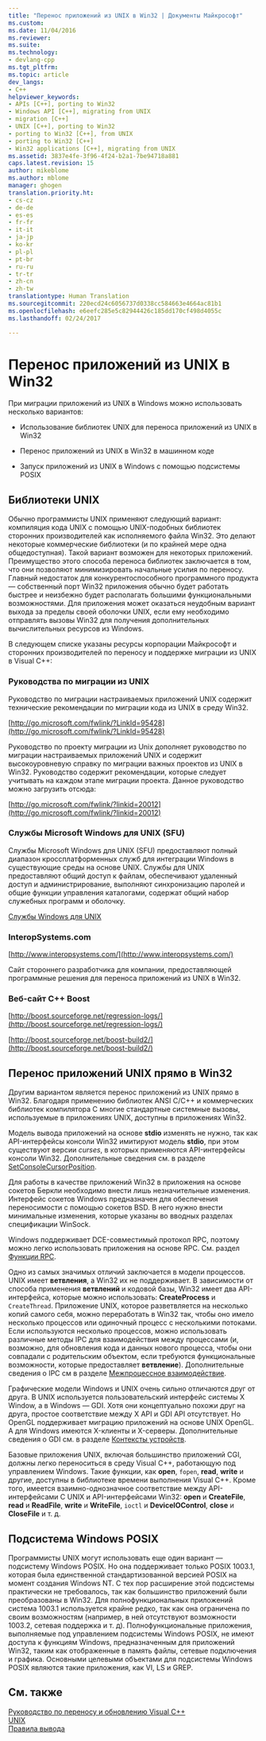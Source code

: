 ```yaml
---
title: "Перенос приложений из UNIX в Win32 | Документы Майкрософт"
ms.custom: 
ms.date: 11/04/2016
ms.reviewer: 
ms.suite: 
ms.technology:
- devlang-cpp
ms.tgt_pltfrm: 
ms.topic: article
dev_langs:
- C++
helpviewer_keywords:
- APIs [C++], porting to Win32
- Windows API [C++], migrating from UNIX
- migration [C++]
- UNIX [C++], porting to Win32
- porting to Win32 [C++], from UNIX
- porting to Win32 [C++]
- Win32 applications [C++], migrating from UNIX
ms.assetid: 3837e4fe-3f96-4f24-b2a1-7be94718a881
caps.latest.revision: 15
author: mikeblome
ms.author: mblome
manager: ghogen
translation.priority.ht:
- cs-cz
- de-de
- es-es
- fr-fr
- it-it
- ja-jp
- ko-kr
- pl-pl
- pt-br
- ru-ru
- tr-tr
- zh-cn
- zh-tw
translationtype: Human Translation
ms.sourcegitcommit: 220ecd24c6056737d0338cc584663e4664ac81b1
ms.openlocfilehash: e6eefc285e5c82944426c185dd170cf498d4055c
ms.lasthandoff: 02/24/2017

---
```

# <a name="porting-from-unix-to-win32"></a>Перенос приложений из UNIX в Win32
При миграции приложений из UNIX в Windows можно использовать несколько вариантов:  
  
-   Использование библиотек UNIX для переноса приложений из UNIX в Win32  
  
-   Перенос приложений из UNIX в Win32 в машинном коде  
  
-   Запуск приложений из UNIX в Windows с помощью подсистемы POSIX  
  
## <a name="unix-libraries"></a>Библиотеки UNIX  
 Обычно программисты UNIX применяют следующий вариант: компиляция кода UNIX с помощью UNIX-подобных библиотек сторонних производителей как исполняемого файла Win32. Это делают некоторые коммерческие библиотеки (и по крайней мере одна общедоступная). Такой вариант возможен для некоторых приложений. Преимущество этого способа переноса библиотек заключается в том, что они позволяют минимизировать начальные усилия по переносу. Главный недостаток для конкурентоспособного программного продукта — собственный порт Win32 приложения обычно будет работать быстрее и неизбежно будет располагать большими функциональными возможностями. Для приложения может оказаться неудобным вариант выхода за пределы своей оболочки UNIX, если ему необходимо отправлять вызовы Win32 для получения дополнительных вычислительных ресурсов из Windows.  
  
 В следующем списке указаны ресурсы корпорации Майкрософт и сторонних производителей по переносу и поддержке миграции из UNIX в Visual C++:  
  
### <a name="unix-migration-guides"></a>Руководства по миграции из UNIX  
 Руководство по миграции настраиваемых приложений UNIX содержит технические рекомендации по миграции кода из UNIX в среду Win32.  
  
 [http://go.microsoft.com/fwlink/?LinkId=95428](http://go.microsoft.com/fwlink/?LinkId=95428)  
  
 Руководство по проекту миграции из Unix дополняет руководство по миграции настраиваемых приложений UNIX и содержит высокоуровневую справку по миграции важных проектов из UNIX в Win32. Руководство содержит рекомендации, которые следует учитывать на каждом этапе миграции проекта. Данное руководство можно загрузить отсюда:  
  
 [http://go.microsoft.com/fwlink/?linkid=20012](http://go.microsoft.com/fwlink/?linkid=20012)  
  
### <a name="microsoft-windows-services-for-unix-sfu"></a>Службы Microsoft Windows для UNIX (SFU)  
 Службы Microsoft Windows для UNIX (SFU) предоставляют полный диапазон кроссплатформенных служб для интеграции Windows в существующие среды на основе UNIX. Службы для UNIX предоставляют общий доступ к файлам, обеспечивают удаленный доступ и администрирование, выполняют синхронизацию паролей и общие функции управления каталогами, содержат общий набор служебных программ и оболочку.  
  
 [Службы Windows для UNIX](http://www.microsoft.com/downloads/details.aspx?FamilyID=896c9688-601b-44f1-81a4-02878ff11778&displaylang=en)  
  
### <a name="interopsystemscom"></a>InteropSystems.com  
 [http://www.interopsystems.com/](http://www.interopsystems.com/)  
  
 Сайт стороннего разработчика для компании, предоставляющей программные решения для переноса приложений из UNIX в Win32.  
  
### <a name="c-boost-web-site"></a>Веб-сайт C++ Boost  
 [http://boost.sourceforge.net/regression-logs/](http://boost.sourceforge.net/regression-logs/)  
  
 [http://boost.sourceforge.net/boost-build2/](http://boost.sourceforge.net/boost-build2/)  
  
## <a name="porting-unix-applications-directly-to-win32"></a>Перенос приложений UNIX прямо в Win32  
 Другим вариантом является перенос приложений из UNIX прямо в Win32. Благодаря применению библиотек ANSI C/C++ и коммерческих библиотек компилятора C многие стандартные системные вызовы, используемые в приложениях UNIX, доступны в приложениях Win32.  
  
 Модель вывода приложений на основе **stdio** изменять не нужно, так как API-интерфейсы консоли Win32 имитируют модель **stdio**, при этом существуют версии *curses*, в которых применяются API-интерфейсы консоли Win32. Дополнительные сведения см. в разделе [SetConsoleCursorPosition](http://msdn.microsoft.com/library/windows/desktop/ms686025).  
  
 Для работы в качестве приложений Win32 в приложения на основе сокетов Беркли необходимо внести лишь незначительные изменения. Интерфейс сокетов Windows предназначен для обеспечения переносимости с помощью сокетов BSD. В него нужно внести минимальные изменения, которые указаны во вводных разделах спецификации WinSock.  
  
 Windows поддерживает DCE-совместимый протокол RPC, поэтому можно легко использовать приложения на основе RPC. См. раздел [Функции RPC](http://msdn.microsoft.com/library/windows/desktop/aa378623).  
  
 Одно из самых значимых отличий заключается в модели процессов. UNIX имеет **ветвления**, а Win32 их не поддерживает. В зависимости от способа применения **ветвлений** и кодовой базы, Win32 имеет два API-интерфейса, которые можно использовать: **CreateProcess** и `CreateThread`. Приложение UNIX, которое разветвляется на несколько копий самого себя, можно переработать в Win32 так, чтобы оно имело несколько процессов или одиночный процесс с несколькими потоками. Если используются несколько процессов, можно использовать различные методы IPC для взаимодействия между процессами (и, возможно, для обновления кода и данных нового процесса, чтобы они совпадали с родительским объектом, если требуются функциональные возможности, которые предоставляет **ветвление**). Дополнительные сведения о IPC см в разделе [Межпроцессное взаимодействие](http://msdn.microsoft.com/library/windows/desktop/aa365574).  
  
 Графические модели Windows и UNIX очень сильно отличаются друг от друга. В UNIX используется пользовательский интерфейс системы X Window, а в Windows — GDI. Хотя они концептуально похожи друг на друга, простое соответствие между X API и GDI API отсутствует. Но OpenGL поддерживает миграцию приложений на основе UNIX OpenGL. А для Windows имеются X-клиенты и X-серверы. Дополнительные сведения о GDI см. в разделе [Контексты устройств](http://msdn.microsoft.com/library/windows/desktop/dd183553).  
  
 Базовые приложения UNIX, включая большинство приложений CGI, должны легко переноситься в среду Visual C++, работающую под управлением Windows. Такие функции, как **open**, `fopen`, **read**, **write** и другие, доступны в библиотеке времени выполнения Visual C++. Кроме того, имеется взаимно-однозначное соответствие между API-интерфейсами C UNIX и API-интерфейсами Win32: **open** и **CreateFile**, **read** и **ReadFile**, **write** и **WriteFile**, `ioctl` и **DeviceIOControl**, **close** и **CloseFile** и т. д.  
  
## <a name="windows-posix-subsystem"></a>Подсистема Windows POSIX  
 Программисты UNIX могут использовать еще один вариант — подсистему Windows POSIX. Но она поддерживает только POSIX 1003.1, которая была единственной стандартизованной версией POSIX на момент создания Windows NT. С тех пор расширение этой подсистемы практически не требовалось, так как большинство приложений были преобразованы в Win32. Для полнофункциональных приложений система 1003.1 используется крайне редко, так как она ограничена по своим возможностям (например, в ней отсутствуют возможности 1003.2, сетевая поддержка и т. д). Полнофункциональные приложения, выполняемые под управлением подсистемы Windows POSIX, не имеют доступа к функциям Windows, предназначенным для приложений Win32, таким как отображенные в память файлы, сетевые подключения и графика. Основными целевыми объектами для подсистемы Windows POSIX являются такие приложения, как VI, LS и GREP.  
  
## <a name="see-also"></a>См. также  
 [Руководство по переносу и обновлению Visual C++](visual-cpp-change-history-2003-2015.md)   
 [UNIX](../c-runtime-library/unix.md)   
 [Правила вывода](../build/inference-rules.md)
